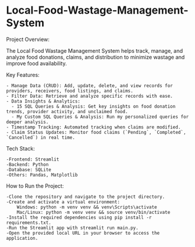 # Local-Food-Wastage-Management-System

Project Overview:

The Local Food Wastage Management System helps track, manage, and analyze food donations, claims, and distribution to minimize wastage and improve food availability.

Key Features:

    - Manage Data (CRUD): Add, update, delete, and view records for providers, receivers, food listings, and claims.
    - Filter Data: Retrieve and analyze specific records with ease.
    - Data Insights & Analytics:
      - 15 SQL Queries & Analysis: Get key insights on food donation trends, provider activity, and unclaimed food.
      - My Custom SQL Queries & Analysis: Run my personalized queries for deeper analysis.
    - Timestamp Tracking: Automated tracking when claims are modified.
    - Claim Status Updates: Monitor food claims (`Pending`, `Completed`, `Cancelled`) in real time.

Tech Stack:

    -Frontend: Streamlit
    -Backend: Python
    -Database: SQLite
    -Others: Pandas, Matplotlib

How to Run the Project:

    -Clone the repository and navigate to the project directory.
    -Create and activate a virtual environment:
        Windows: python -m venv venv && venv\Scripts\activate
        Mac/Linux: python -m venv venv && source venv/bin/activate
    -Install the required dependencies using pip install -r requirements.txt.
    -Run the Streamlit app with streamlit run main.py.
    -Open the provided local URL in your browser to access the application.



